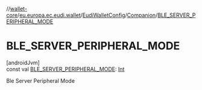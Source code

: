 //[wallet-core](../../../../index.md)/[eu.europa.ec.eudi.wallet](../../index.md)/[EudiWalletConfig](../index.md)/[Companion](index.md)/[BLE_SERVER_PERIPHERAL_MODE](-b-l-e_-s-e-r-v-e-r_-p-e-r-i-p-h-e-r-a-l_-m-o-d-e.md)

# BLE_SERVER_PERIPHERAL_MODE

[androidJvm]\
const val [BLE_SERVER_PERIPHERAL_MODE](-b-l-e_-s-e-r-v-e-r_-p-e-r-i-p-h-e-r-a-l_-m-o-d-e.md): [Int](https://kotlinlang.org/api/latest/jvm/stdlib/kotlin/-int/index.html)

Ble Server Peripheral Mode
